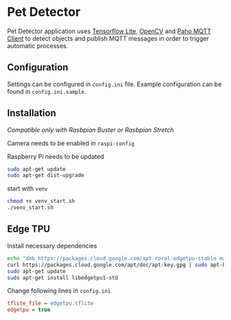 # Pet Detector
Pet Detector application uses [Tensorflow Lite](https://www.tensorflow.org/lite), [OpenCV](https://opencv.org/) and [Paho MQTT Client](https://pypi.org/project/paho-mqtt/) to detect objects and publish MQTT messages in order
to trigger automatic processes.

## Configuration
Settings can be configured in `config.ini` file.
Example configuration can be found in `config.ini.sample`.

## Installation
*Compatible only with Rasbpian Buster or Rasbpian Stretch*

Camera needs to be enabled in `raspi-config`

Raspberry Pi needs to be updated
```bash
sudo apt-get update
sudo apt-get dist-upgrade
```

start with `venv`
```bash
chmod +x venv_start.sh
./venv_start.sh
```

## Edge TPU
Install necessary dependencies
```bash
echo "deb https://packages.cloud.google.com/apt coral-edgetpu-stable main" | sudo tee /etc/apt/sources.list.d/coral-edgetpu.list
curl https://packages.cloud.google.com/apt/doc/apt-key.gpg | sudo apt-key add -
sudo apt-get update
sudo apt-get install libedgetpu1-std
```

Change following lines in `config.ini`
```ini
tflite_file = edgetpu.tflite
edgetpu = true
```

